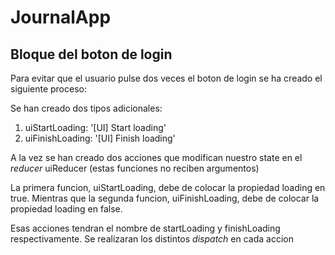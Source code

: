 # JournalApp



## Bloque del boton de login

Para evitar que el usuario pulse dos veces el boton de login se ha creado el siguiente proceso:

Se han creado dos tipos adicionales:

1. uiStartLoading: '[UI] Start loading'
2. uiFinishLoading: '[UI] Finish loading'

A la vez se han creado dos acciones que modifican nuestro state en el *reducer* uiReducer (estas funciones no reciben argumentos)

La primera funcion, uiStartLoading, debe de colocar la propiedad loading en true. Mientras que la segunda funcion, uiFinishLoading, debe de colocar la propiedad loading en false.

Esas acciones tendran el nombre de startLoading y finishLoading respectivamente.
Se realizaran los distintos *dispatch* en cada accion